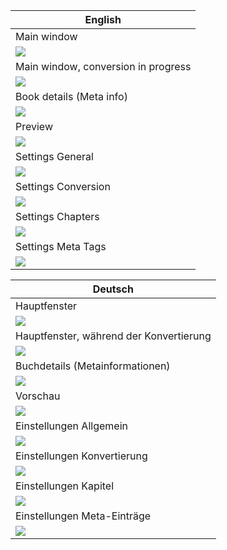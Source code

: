 |English 
|---------
|Main window
|![](Cover.png?raw=true)
|Main window, conversion in progress
|![](Main-progr.png?raw=true)
|Book details (Meta info)
|![](Details.png?raw=true)
|Preview
|![](Preview.png?raw=true)
|Settings General
|![](Settings.png?raw=true)
|Settings Conversion
|![](Settings2.png?raw=true)
|Settings Chapters
|![](Settings3.png?raw=true)
|Settings Meta Tags
|![](Settings4.png?raw=true)

|Deutsch
| ------
|Hauptfenster
|![](Cover.de.png?raw=true)
|Hauptfenster, während der Konvertierung
|![](Main-progr.de.png?raw=true)
|Buchdetails (Metainformationen) 
|![](Details.de.png?raw=true)
|Vorschau
|![](Preview.de.png?raw=true)
|Einstellungen Allgemein
|![](Settings.de.png?raw=true)
|Einstellungen Konvertierung
|![](Settings2.de.png?raw=true)
|Einstellungen Kapitel
|![](Settings3.de.png?raw=true)
|Einstellungen Meta-Einträge
|![](Settings2.de.png?raw=true)